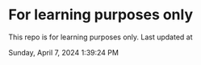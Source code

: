# For learning purposes only
This repo is for learning purposes only.
Last updated at

Sunday, April 7, 2024 1:39:24 PM

